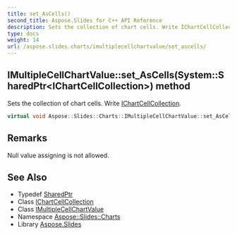 ```yaml
---
title: set_AsCells()
second_title: Aspose.Slides for C++ API Reference
description: Sets the collection of chart cells. Write IChartCellCollection.
type: docs
weight: 14
url: /aspose.slides.charts/imultiplecellchartvalue/set_ascells/
---
```

## IMultipleCellChartValue::set_AsCells(System::SharedPtr\<IChartCellCollection\>) method


Sets the collection of chart cells. Write [IChartCellCollection](../../ichartcellcollection/).

```cpp
virtual void Aspose::Slides::Charts::IMultipleCellChartValue::set_AsCells(System::SharedPtr<IChartCellCollection> value)=0
```

## Remarks


Null value assigning is not allowed. 
## See Also

* Typedef [SharedPtr](../../../system/sharedptr/)
* Class [IChartCellCollection](../../ichartcellcollection/)
* Class [IMultipleCellChartValue](../)
* Namespace [Aspose::Slides::Charts](../../)
* Library [Aspose.Slides](../../../)